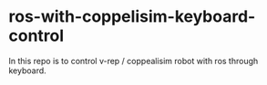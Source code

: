 # ros-with-coppelisim-keyboard-control
In this repo is to control v-rep / coppealisim robot with ros through keyboard.
